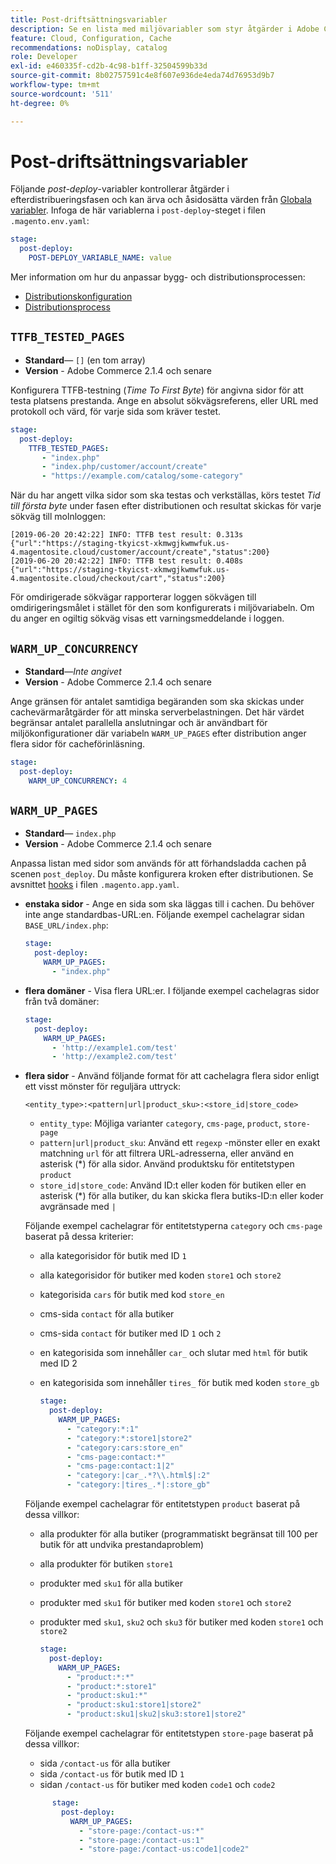 ```yaml
---
title: Post-driftsättningsvariabler
description: Se en lista med miljövariabler som styr åtgärder i Adobe Commerce för efterdriftsättning av molninfrastruktur.
feature: Cloud, Configuration, Cache
recommendations: noDisplay, catalog
role: Developer
exl-id: e460335f-cd2b-4c98-b1ff-32504599b33d
source-git-commit: 8b02757591c4e8f607e936de4eda74d76953d9b7
workflow-type: tm+mt
source-wordcount: '511'
ht-degree: 0%

---
```


# Post-driftsättningsvariabler

Följande _post-deploy_-variabler kontrollerar åtgärder i efterdistribueringsfasen och kan ärva och åsidosätta värden från [Globala variabler](variables-global.md). Infoga de här variablerna i `post-deploy`-steget i filen `.magento.env.yaml`:

```yaml
stage:
  post-deploy:
    POST-DEPLOY_VARIABLE_NAME: value
```

Mer information om hur du anpassar bygg- och distributionsprocessen:

- [Distributionskonfiguration](configure-env-yaml.md)
- [Distributionsprocess](../deploy/process.md)

## `TTFB_TESTED_PAGES`

- **Standard**— `[]` (en tom array)
- **Version** - Adobe Commerce 2.1.4 och senare

Konfigurera TTFB-testning (_Time To First Byte_) för angivna sidor för att testa platsens prestanda. Ange en absolut sökvägsreferens, eller URL med protokoll och värd, för varje sida som kräver testet.

```yaml
stage:
  post-deploy:
    TTFB_TESTED_PAGES:
       - "index.php"
       - "index.php/customer/account/create"
       - "https://example.com/catalog/some-category"
```

När du har angett vilka sidor som ska testas och verkställas, körs testet _Tid till första byte_ under fasen efter distributionen och resultat skickas för varje sökväg till molnloggen:

```terminal
[2019-06-20 20:42:22] INFO: TTFB test result: 0.313s {"url":"https://staging-tkyicst-xkmwgjkwmwfuk.us-4.magentosite.cloud/customer/account/create","status":200}
[2019-06-20 20:42:22] INFO: TTFB test result: 0.408s {"url":"https://staging-tkyicst-xkmwgjkwmwfuk.us-4.magentosite.cloud/checkout/cart","status":200}
```

För omdirigerade sökvägar rapporterar loggen sökvägen till omdirigeringsmålet i stället för den som konfigurerats i miljövariabeln. Om du anger en ogiltig sökväg visas ett varningsmeddelande i loggen.

## `WARM_UP_CONCURRENCY`

- **Standard**—_Inte angivet_
- **Version** - Adobe Commerce 2.1.4 och senare

Ange gränsen för antalet samtidiga begäranden som ska skickas under cachevärmaråtgärder för att minska serverbelastningen. Det här värdet begränsar antalet parallella anslutningar och är användbart för miljökonfigurationer där variabeln `WARM_UP_PAGES` efter distribution anger flera sidor för cacheförinläsning.

```yaml
stage:
  post-deploy:
    WARM_UP_CONCURRENCY: 4
```

## `WARM_UP_PAGES`

- **Standard**— `index.php`
- **Version** - Adobe Commerce 2.1.4 och senare

Anpassa listan med sidor som används för att förhandsladda cachen på scenen `post_deploy`. Du måste konfigurera kroken efter distributionen. Se avsnittet [hooks](../application/hooks-property.md) i filen `.magento.app.yaml`.

- **enstaka sidor** - Ange en sida som ska läggas till i cachen. Du behöver inte ange standardbas-URL:en. Följande exempel cachelagrar sidan `BASE_URL/index.php`:

  ```yaml
  stage:
    post-deploy:
      WARM_UP_PAGES:
        - "index.php"
  ```

- **flera domäner** - Visa flera URL:er. I följande exempel cachelagras sidor från två domäner:

  ```yaml
  stage:
    post-deploy:
      WARM_UP_PAGES:
        - 'http://example1.com/test'
        - 'http://example2.com/test'
  ```

- **flera sidor** - Använd följande format för att cachelagra flera sidor enligt ett visst mönster för reguljära uttryck:

  ```terminal
  <entity_type>:<pattern|url|product_sku>:<store_id|store_code>
  ```

   - `entity_type`: Möjliga varianter `category`, `cms-page`, `product`, `store-page`
   - `pattern|url|product_sku`: Använd ett `regexp` -mönster eller en exakt matchning `url` för att filtrera URL-adresserna, eller använd en asterisk (\*) för alla sidor. Använd produktsku för entitetstypen `product`
   - `store_id|store_code`: Använd ID:t eller koden för butiken eller en asterisk (\*) för alla butiker, du kan skicka flera butiks-ID:n eller koder avgränsade med `|`

  Följande exempel cachelagrar för entitetstyperna `category` och `cms-page` baserat på dessa kriterier:
   - alla kategorisidor för butik med ID `1`
   - alla kategorisidor för butiker med koden `store1` och `store2`
   - kategorisida `cars` för butik med kod `store_en`
   - cms-sida `contact` för alla butiker
   - cms-sida `contact` för butiker med ID `1` och `2`
   - en kategorisida som innehåller `car_` och slutar med `html` för butik med ID 2
   - en kategorisida som innehåller `tires_` för butik med koden `store_gb`

     ```yaml
     stage:
       post-deploy:
         WARM_UP_PAGES:
           - "category:*:1"
           - "category:*:store1|store2"
           - "category:cars:store_en"
           - "cms-page:contact:*"
           - "cms-page:contact:1|2"
           - "category:|car_.*?\\.html$|:2"
           - "category:|tires_.*|:store_gb"
     ```

  Följande exempel cachelagrar för entitetstypen `product` baserat på dessa villkor:
   - alla produkter för alla butiker (programmatiskt begränsat till 100 per butik för att undvika prestandaproblem)
   - alla produkter för butiken `store1`
   - produkter med `sku1` för alla butiker
   - produkter med `sku1` för butiker med koden `store1` och `store2`
   - produkter med `sku1`, `sku2` och `sku3` för butiker med koden `store1` och `store2`

     ```yaml
     stage:
       post-deploy:
         WARM_UP_PAGES:
           - "product:*:*"
           - "product:*:store1"
           - "product:sku1:*"
           - "product:sku1:store1|store2"
           - "product:sku1|sku2|sku3:store1|store2"
     ```

  Följande exempel cachelagrar för entitetstypen `store-page` baserat på dessa villkor:
   - sida `/contact-us` för alla butiker
   - sida `/contact-us` för butik med ID `1`
   - sidan `/contact-us` för butiker med koden `code1` och `code2`

  ```yaml
        stage:
          post-deploy:
            WARM_UP_PAGES:
              - "store-page:/contact-us:*"
              - "store-page:/contact-us:1"
              - "store-page:/contact-us:code1|code2"
  ```
